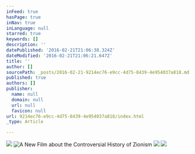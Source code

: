 ```yaml
---
inFeed: true
hasPage: true
inNav: true
inLanguage: null
starred: true
keywords: []
description: ''
datePublished: '2016-02-21T21:06:38.324Z'
dateModified: '2016-02-21T21:06:21.647Z'
title: ''
author: []
sourcePath: _posts/2016-02-21-9214ec76-e9cc-4d75-8439-4e954037a818.md
published: true
authors: []
publisher:
  name: null
  domain: null
  url: null
  favicon: null
url: 9214ec76-e9cc-4d75-8439-4e954037a818/index.html
_type: Article

---
```

![](https://the-grid-user-content.s3-us-west-2.amazonaws.com/20129749-ff4d-4529-9e3b-c0bde522e5bf.jpg)
![A New Film about the Controversial History of Zionism](https://s3-us-west-2.amazonaws.com/the-grid-img/p/67d036f88061d1979288fb1ec23d6af4d8c357d3.jpg)
![](https://s3-us-west-2.amazonaws.com/the-grid-img/p/8a4e27990dc737bea1d02c357f89b3c9fba226a0.jpg)
![](https://the-grid-user-content.s3-us-west-2.amazonaws.com/2749c114-a5d6-430d-969b-ebca71dbee3b.jpg)